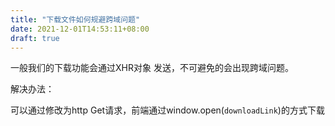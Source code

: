 ```yaml
---
title: "下载文件如何规避跨域问题"
date: 2021-12-01T14:53:11+08:00
draft: true
---
```


一般我们的下载功能会通过XHR对象 发送，不可避免的会出现跨域问题。

解决办法：

可以通过修改为http Get请求，前端通过window.open(`downloadLink`)的方式下载
